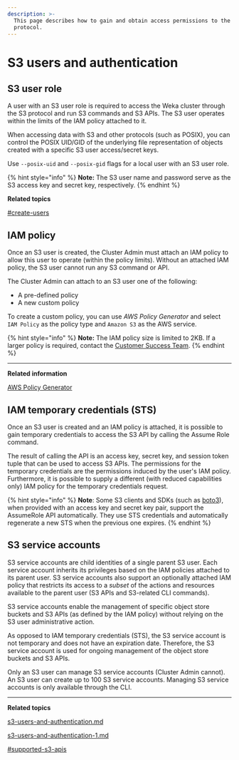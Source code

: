 ```yaml
---
description: >-
  This page describes how to gain and obtain access permissions to the S3
  protocol.
---
```


# S3 users and authentication

## S3 user role

A user with an S3 user role is required to access the Weka cluster through the S3 protocol and run S3 commands and S3 APIs. The S3 user operates within the limits of the IAM policy attached to it.

When accessing data with S3 and other protocols (such as POSIX), you can control the POSIX UID/GID of the underlying file representation of objects created with a specific S3 user access/secret keys.

Use `--posix-uid` and `--posix-gid` flags for a local user with an S3 user role.

{% hint style="info" %}
**Note:** The S3 user name and password serve as the S3 access key and secret key, respectively.&#x20;
{% endhint %}



**Related topics**

[#create-users](../../../usage/user-management/#create-users "mention")

## IAM policy

Once an S3 user is created, the Cluster Admin must attach an IAM policy to allow this user to operate (within the policy limits). Without an attached IAM policy, the S3 user cannot run any S3 command or API.

The Cluster Admin can attach to an S3 user one of the following:

* A pre-defined policy
* A new custom policy

To create a custom policy, you can use _AWS Policy Generator_ and select `IAM Policy` as the policy type and `Amazon S3` as the AWS service.&#x20;

{% hint style="info" %}
**Note:** The IAM policy size is limited to 2KB. If a larger policy is required, contact the [Customer Success Team](../../../support/getting-support-for-your-weka-system.md).
{% endhint %}

****

**Related information**

[AWS Policy Generator](https://awspolicygen.s3.amazonaws.com/policygen.html)

## IAM temporary credentials (STS)

Once an S3 user is created and an IAM policy is attached, it is possible to gain temporary credentials to access the S3 API by calling the Assume Role command.

The result of calling the API is an access key, secret key, and session token tuple that can be used to access S3 APIs. The permissions for the temporary credentials are the permissions induced by the user's IAM policy. Furthermore, it is possible to supply a different (with reduced capabilities only) IAM policy for the temporary credentials request.

{% hint style="info" %}
**Note**: Some S3 clients and SDKs (such as [boto3](https://boto3.amazonaws.com/v1/documentation/api/latest/index.html)), when provided with an access key and secret key pair, support the AssumeRole API automatically. They use STS credentials and automatically regenerate a new STS when the previous one expires.
{% endhint %}

## S3 service accounts

S3 service accounts are child identities of a single parent S3 user. Each service account inherits its privileges based on the IAM policies attached to its parent user. S3 service accounts also support an optionally attached IAM policy that restricts its access to a _subset_ of the actions and resources available to the parent user (S3 APIs and S3-related CLI commands).

S3 service accounts enable the management of specific object store buckets and S3 APIs (as defined by the IAM policy) without relying on the S3 user administrative action.

As opposed to IAM temporary credentials (STS), the S3 service account is not temporary and does not have an expiration date. Therefore, the S3 service account is used for ongoing management of the object store buckets and S3 APIs.

Only an S3 user can manage S3 service accounts (Cluster Admin cannot). An S3 user can create up to 100 S3 service accounts. Managing S3 service accounts is only available through the CLI.

****

**Related topics**

[s3-users-and-authentication.md](s3-users-and-authentication.md "mention")

[s3-users-and-authentication-1.md](s3-users-and-authentication-1.md "mention")

[#supported-s3-apis](../s3-limitations.md#supported-s3-apis "mention")
